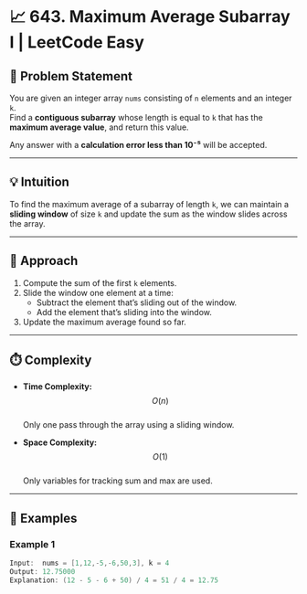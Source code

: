 # 📈 643. Maximum Average Subarray I | LeetCode Easy

## 📘 Problem Statement

You are given an integer array `nums` consisting of `n` elements and an integer `k`.  
Find a **contiguous subarray** whose length is equal to `k` that has the **maximum average value**, and return this value.  

Any answer with a **calculation error less than 10⁻⁵** will be accepted.

---

## 💡 Intuition

To find the maximum average of a subarray of length `k`, we can maintain a **sliding window** of size `k` and update the sum as the window slides across the array.

---

## 🧠 Approach

1. Compute the sum of the first `k` elements.
2. Slide the window one element at a time:
   - Subtract the element that’s sliding out of the window.
   - Add the element that’s sliding into the window.
3. Update the maximum average found so far.

---

## ⏱️ Complexity

- **Time Complexity:** $$O(n)$$  
  Only one pass through the array using a sliding window.

- **Space Complexity:** $$O(1)$$  
  Only variables for tracking sum and max are used.

---

## 🧪 Examples

### Example 1
```java
Input:  nums = [1,12,-5,-6,50,3], k = 4
Output: 12.75000
Explanation: (12 - 5 - 6 + 50) / 4 = 51 / 4 = 12.75
